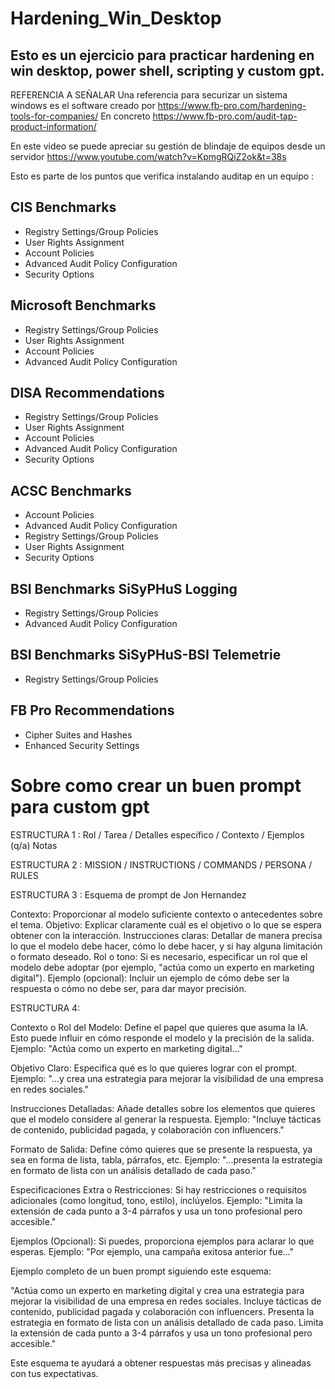# Hardening_Win_Desktop
## Esto es un ejercicio para practicar hardening en win desktop, power shell, scripting y custom gpt.


REFERENCIA A SEÑALAR
Una referencia para securizar un sistema windows es el software creado por https://www.fb-pro.com/hardening-tools-for-companies/
En concreto https://www.fb-pro.com/audit-tap-product-information/

En este video se puede apreciar su gestión de blindaje de equipos desde un servidor https://www.youtube.com/watch?v=KpmgRQiZ2ok&t=38s

Esto es parte de los puntos que verifica instalando auditap en un equipo :

## CIS Benchmarks

- Registry Settings/Group Policies
- User Rights Assignment
- Account Policies
- Advanced Audit Policy Configuration
- Security Options

## Microsoft Benchmarks

- Registry Settings/Group Policies
- User Rights Assignment
- Account Policies
- Advanced Audit Policy Configuration

## DISA Recommendations

- Registry Settings/Group Policies
- User Rights Assignment
- Account Policies
- Advanced Audit Policy Configuration
- Security Options

## ACSC Benchmarks

- Account Policies
- Advanced Audit Policy Configuration
- Registry Settings/Group Policies
- User Rights Assignment
- Security Options

## BSI Benchmarks SiSyPHuS Logging

- Registry Settings/Group Policies
- Advanced Audit Policy Configuration

## BSI Benchmarks SiSyPHuS-BSI Telemetrie

- Registry Settings/Group Policies

## FB Pro Recommendations

- Cipher Suites and Hashes
- Enhanced Security Settings


# Sobre como crear un buen prompt para custom gpt

ESTRUCTURA 1 : Rol / Tarea / Detalles específico / Contexto / Ejemplos (q/a) Notas

ESTRUCTURA 2 :
MISSION / INSTRUCTIONS / COMMANDS / PERSONA / RULES 

ESTRUCTURA 3 :
Esquema de prompt de Jon Hernandez

Contexto: Proporcionar al modelo suficiente contexto o antecedentes sobre el tema.
Objetivo: Explicar claramente cuál es el objetivo o lo que se espera obtener con la interacción.
Instrucciones claras: Detallar de manera precisa lo que el modelo debe hacer, cómo lo debe hacer, y si hay alguna limitación o formato deseado.
Rol o tono: Si es necesario, especificar un rol que el modelo debe adoptar (por ejemplo, "actúa como un experto en marketing digital").
Ejemplo (opcional): Incluir un ejemplo de cómo debe ser la respuesta o cómo no debe ser, para dar mayor precisión.

ESTRUCTURA 4:

Contexto o Rol del Modelo: Define el papel que quieres que asuma la IA. Esto puede influir en cómo responde el modelo y la precisión de la salida.
    Ejemplo: "Actúa como un experto en marketing digital..."

Objetivo Claro: Especifica qué es lo que quieres lograr con el prompt.
    Ejemplo: "...y crea una estrategia para mejorar la visibilidad de una empresa en redes sociales."

Instrucciones Detalladas: Añade detalles sobre los elementos que quieres que el modelo considere al generar la respuesta.
    Ejemplo: "Incluye tácticas de contenido, publicidad pagada, y colaboración con influencers."

Formato de Salida: Define cómo quieres que se presente la respuesta, ya sea en forma de lista, tabla, párrafos, etc.
    Ejemplo: "...presenta la estrategia en formato de lista con un análisis detallado de cada paso."

Especificaciones Extra o Restricciones: Si hay restricciones o requisitos adicionales (como longitud, tono, estilo), inclúyelos.
    Ejemplo: "Limita la extensión de cada punto a 3-4 párrafos y usa un tono profesional pero accesible."

Ejemplos (Opcional): Si puedes, proporciona ejemplos para aclarar lo que esperas.
    Ejemplo: "Por ejemplo, una campaña exitosa anterior fue..."

Ejemplo completo de un buen prompt siguiendo este esquema:

"Actúa como un experto en marketing digital y crea una estrategia para mejorar la visibilidad de una empresa en redes sociales. Incluye tácticas de contenido, publicidad pagada y colaboración con influencers. Presenta la estrategia en formato de lista con un análisis detallado de cada paso. Limita la extensión de cada punto a 3-4 párrafos y usa un tono profesional pero accesible."

Este esquema te ayudará a obtener respuestas más precisas y alineadas con tus expectativas.
